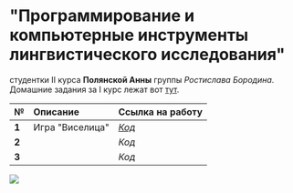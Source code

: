# "Программирование и компьютерные инструменты лингвистического исследования" 
студентки II курса **Полянской Анны** группы *Ростислава Бородина*.
Домашние задания за I курс лежат вот [тут](https://github.com/polyankaglade/Proga).

№|Описание|Ссылка на работу
:---|:---|:---
**1**|Игра "Виселица"|*[Код]()*
**2**||*Код*
**3**||*Код*


![](https://pp.userapi.com/c840120/v840120500/43f4a/MRCqUL4ABp0.jpg)
